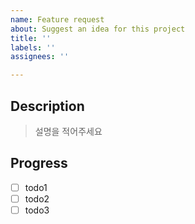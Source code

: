 ```yaml
---
name: Feature request
about: Suggest an idea for this project
title: ''
labels: ''
assignees: ''

---
```


## Description

> 설명을 적어주세요

## Progress

- [ ] todo1
- [ ] todo2
- [ ] todo3
